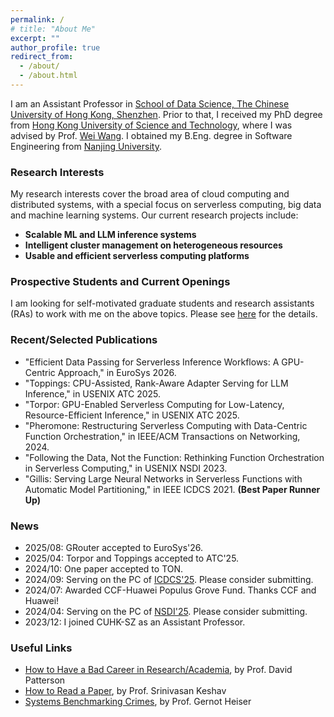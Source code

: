 ```yaml
---
permalink: /
# title: "About Me"
excerpt: ""
author_profile: true
redirect_from: 
  - /about/
  - /about.html
---
```


<!-- ## About me -->

I am an Assistant Professor in [School of Data Science, The Chinese University of Hong Kong, Shenzhen](https://sds.cuhk.edu.cn/en). Prior to that, I received my PhD degree from [Hong Kong University of Science and Technology](http://www.ust.hk), where I was advised by Prof. [Wei Wang](http://www.cse.ust.hk/~weiwa/). I obtained my B.Eng. degree in Software Engineering from [Nanjing University](https://www.nju.edu.cn).

### Research Interests

My research interests cover the broad area of cloud computing and distributed systems, with a special focus on serverless computing, big data and machine learning systems. Our current research projects include:
<!-- I am particularly interested in identifying fundamental system challenges in these areas and investigating system solutions that are efficient and easy to use.  -->

- **Scalable ML and LLM inference systems**
- **Intelligent cluster management on heterogeneous resources** 
- **Usable and efficient serverless computing platforms**

<!-- - Big data analytics and caching: [CrystalPerf](../files/crystalperf-atc21.pdf) (ATC'21), [RepBun](../files/repbun-infocom20.pdf) (INFOCOM'20) -->


### Prospective Students and Current Openings

I am looking for self-motivated graduate students and research assistants (RAs) to work with me on the above topics. Please see [here](https://mincyu.github.io/joinus) for the details. 

### Recent/Selected Publications

<!-- - "$\lambda$Scale: Enabling Fast Scaling for Serverless Large Language Model Inference," in arXiv preprint arXiv:2502.09922. -->
- "Efficient Data Passing for Serverless Inference Workflows: A GPU-Centric Approach," in EuroSys 2026.
- "Toppings: CPU-Assisted, Rank-Aware Adapter Serving for LLM Inference," in USENIX ATC 2025.
- "Torpor: GPU-Enabled Serverless Computing for Low-Latency,  Resource-Efficient Inference," in USENIX ATC 2025.
- "Pheromone: Restructuring Serverless Computing with Data-Centric Function Orchestration," in IEEE/ACM Transactions on Networking, 2024.
- "Following the Data, Not the Function: Rethinking Function Orchestration in Serverless Computing," in USENIX NSDI 2023.
- "Gillis: Serving Large Neural Networks in Serverless Functions with Automatic Model Partitioning," in IEEE ICDCS 2021. **(Best Paper Runner Up)** 
<!-- - "MArk: Exploiting Cloud Services for Cost-Effective, SLO-Aware Machine Learning Inference Serving," in USENIX ATC 2019. -->


### News

- 2025/08: GRouter accepted to EuroSys'26.
- 2025/04: Torpor and Toppings accepted to ATC'25.
- 2024/10: One paper accepted to TON.
- 2024/09: Serving on the PC of [ICDCS'25](https://icdcs2025.icdcs.org). Please consider submitting.
- 2024/07: Awarded CCF-Huawei Populus Grove Fund. Thanks CCF and Huawei!
- 2024/04: Serving on the PC of [NSDI'25](https://www.usenix.org/conference/nsdi25). Please consider submitting.
- 2023/12: I joined CUHK-SZ as an Assistant Professor.

### Useful Links

- [How to Have a Bad Career in Research/Academia](https://people.eecs.berkeley.edu/~pattrsn/talks/BadCareer.pdf), by Prof. David Patterson
- [How to Read a Paper](http://ccr.sigcomm.org/online/files/p83-keshavA.pdf), by Prof. Srinivasan Keshav
- [Systems Benchmarking Crimes](https://gernot-heiser.org/benchmarking-crimes.html), by Prof. Gernot Heiser

